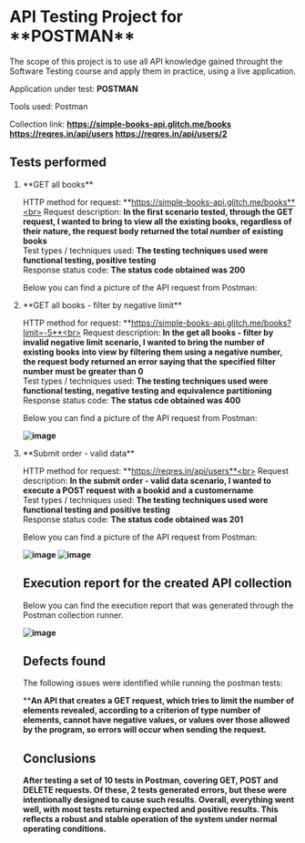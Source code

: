 <h1>API Testing Project for **POSTMAN**</h1>

The scope of this project is to use all  API knowledge gained throught the Software Testing course and apply them in practice, using a live application.

Application under test: **POSTMAN**

Tools used: Postman

Collection link: **https://simple-books-api.glitch.me/books https://reqres.in/api/users https://reqres.in/api/users/2**

<h2>Tests performed</h2>

<ol>
<li>**GET all books**</li>

HTTP method for request: **https://simple-books-api.glitch.me/books**<br>
Request description: **In the first scenario tested, through the GET request, I wanted to bring to view all the existing books, regardless of their nature, the request body returned the total number of existing books**<br>
Test types / techniques used: **The testing techniques used were functional testing, positive testing**<br>
Response status code: **The status code obtained was 200**<br>

Below you can find a picture of the API request from Postman:<br>

<li>**GET all books - filter by negative limit**</li>

HTTP method for request: **https://simple-books-api.glitch.me/books?limit=-5**<br>
Request description: **In the get all books - filter by invalid negative limit scenario, I wanted to bring the number of existing books into view by filtering them using a negative number, the request body returned an error saying that the specified filter number must be greater than 0**<br>
Test types / techniques used: **The testing techniques used were functional testing, negative testing and equivalence partitioning**<br>
Response status code: **The status cde obtained was 400**<br>

Below you can find a picture of the API request from Postman:<br>

**![image](https://github.com/user-attachments/assets/28925c9b-0096-4dbb-92b2-7090a8b6d5d3)**<br>

<li>**Submit order - valid data**</li>

HTTP method for request: **https://reqres.in/api/users**<br>
Request description: **In the submit order - valid data scenario, I wanted to execute a POST request with a bookid and a customername**<br>
Test types / techniques used: **The testing techniques used were functional testing and positive testing**<br>
Response status code: **The status code obtained was 201**<br>

Below you can find a picture of the API request from Postman:<br>

**![image](https://github.com/user-attachments/assets/69582df4-c9fa-421f-8125-21d62a7e0f62) ![image](https://github.com/user-attachments/assets/156ad086-b858-4f80-beef-822baa34b8aa)**<br>

<h2>Execution report for the created API collection </h2>

Below you can find the execution report that was generated through the Postman collection runner. <br>

**![image](https://github.com/user-attachments/assets/3a07a8ba-3155-4d23-b8c7-51d7d6801512)**<br>

<h2>Defects found</h2>

The following issues were identified while running the postman tests:<br>

****An API that creates a GET request, which tries to limit the number of elements revealed, according to a criterion of type number of elements, cannot have negative values, or values over those allowed by the program, so errors will occur when sending the request.**

<h2>Conclusions</h2>

**After testing a set of 10 tests in Postman, covering GET, POST and DELETE requests. Of these, 2 tests generated errors, but these were intentionally designed to cause such results.
Overall, everything went well, with most tests returning expected and positive results. This reflects a robust and stable operation of the system under normal operating conditions.**


